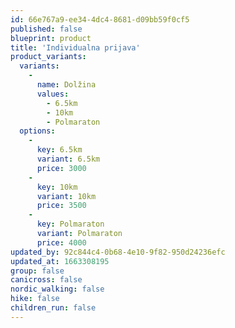 ```yaml
---
id: 66e767a9-ee34-4dc4-8681-d09bb59f0cf5
published: false
blueprint: product
title: 'Individualna prijava'
product_variants:
  variants:
    -
      name: Dolžina
      values:
        - 6.5km
        - 10km
        - Polmaraton
  options:
    -
      key: 6.5km
      variant: 6.5km
      price: 3000
    -
      key: 10km
      variant: 10km
      price: 3500
    -
      key: Polmaraton
      variant: Polmaraton
      price: 4000
updated_by: 92c844c4-0b68-4e10-9f82-950d24236efc
updated_at: 1663308195
group: false
canicross: false
nordic_walking: false
hike: false
children_run: false
---
```

